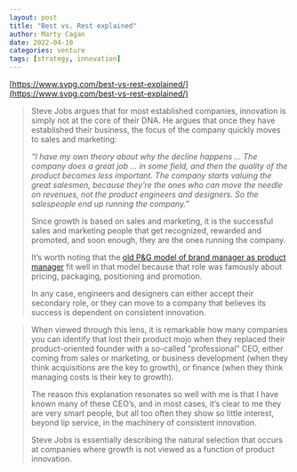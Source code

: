 ```yaml
---
layout: post
title: "Best vs. Rest explained"
author: Marty Cagan
date: 2022-04-10
categories: venture
tags: [strategy, innovation]
---
```


[https://www.svpg.com/best-vs-rest-explained/](https://www.svpg.com/best-vs-rest-explained/)

> Steve Jobs argues that for most established companies, innovation is simply not at the core of their DNA. He argues that once they have established their business, the focus of the company quickly moves to sales and marketing:
>
> *“I have my own theory about why the decline happens … The company does a great job … in some field, and then the quality of the product becomes less important. The company starts valuing the great salesmen, because they’re the ones who can move the needle on revenues, not the product engineers and designers. So the salespeople end up running the company.”*
>
> Since growth is based on sales and marketing, it is the successful sales and marketing people that get recognized, rewarded and promoted, and soon enough, they are the ones running the company.
>
> It’s worth noting that the [old P&G model of brand manager as product manager](https://newsletter.bringthedonuts.com/p/product-management-mcelroy-memo-turns-ninety) fit well in that model because that role was famously about pricing, packaging, positioning and promotion.
>
> In any case, engineers and designers can either accept their secondary role, or they can move to a company that believes its success is dependent on consistent innovation.

> When viewed through this lens, it is remarkable how many companies you can identify that lost their product mojo when they replaced their product-oriented founder with a so-called “professional” CEO, either coming from sales or marketing, or business development (when they think acquisitions are the key to growth), or finance (when they think managing costs is their key to growth).
>
> The reason this explanation resonates so well with me is that I have known many of these CEO’s, and in most cases, it’s clear to me they are very smart people, but all too often they show so little interest, beyond lip service, in the machinery of consistent innovation.
>
> Steve Jobs is essentially describing the natural selection that occurs at companies where growth is not viewed as a function of product innovation.
